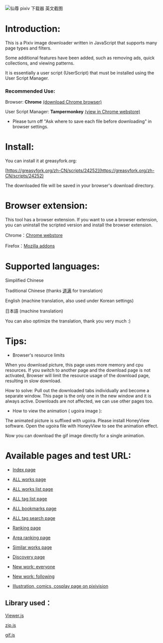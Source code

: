 ![仙尊 pixiv 下载器 英文截图](https://wx4.sinaimg.cn/large/640defebly1fzm7xsh5vdj20kw0iz0v6.jpg)

# Introduction:

This is a Pixiv image downloader written in JavaScript that supports many page types and filters.

Some additional features have been added, such as removing ads, quick collections, and viewing patterns.

It is essentially a user script (UserScript) that must be installed using the User Script Manager.

### Recommended Use:

Browser: **Chrome** [(download Chrome browser)](https://www.google.com/chrome/)

User Script Manager: **Tampermonkey** [(view in Chrome webstore)](https://chrome.google.com/webstore/detail/tampermonkey/dhdgffkkebhmkfjojejmpbldmpobfkfo)

- Please turn off "Ask where to save each file before downloading" in browser settings.

# Install:

You can install it at greasyfork.org:

[https://greasyfork.org/zh-CN/scripts/24252](https://greasyfork.org/zh-CN/scripts/24252)

The downloaded file will be saved in your browser's download directory.

# Browser extension:

This tool has a browser extension. If you want to use a browser extension, you can uninstall the scripted version and install the browser extension.

Chrome：[Chrome webstore](https://chrome.google.com/webstore/detail/hfgoikdmppghehigkckknikdgdcjbfpl)

Firefox：[Mozilla addons](https://addons.mozilla.org/zh-CN/firefox/addon/pixiv-batch-downloader/)

# Supported languages:

Simplified Chinese

Traditional Chinese (thanks [道满](https://zhtw.me/) for translation)

English (machine translation, also used under Korean settings)

日本語 (machine translation)

You can also optimize the translation, thank you very much :)

# Tips:

- Browser's resource limits

When you download picture, this page uses more memory and cpu resources. If you switch to another page and the download page is not activated, Browser will limit the resource usage of the download page, resulting in slow download.

How to solve: Pull out the downloaded tabs individually and become a separate window. This page is the only one in the new window and it is always active. Downloads are not affected, we can use other pages too.

- How to view the animation ( ugoira image ):

The animated picture is suffixed with ugoira. Please install HoneyView software. Open the ugoira file with HoneyView to see the animation effect.

Now you can download the gif image directly for a single animation.

# Available pages and test URL:

- [Index page](https://www.pixiv.net/)

- [ALL works page](https://www.pixiv.net/member_illust.php?mode=medium&illust_id=62751951)

- [ALL works list page](https://www.pixiv.net/member_illust.php?id=544479)

- [ALL tag list page](https://www.pixiv.net/member_illust.php?id=544479&tag=%E6%9D%B1%E6%96%B9)

- [ALL bookmarks page](https://www.pixiv.net/bookmark.php?id=544479)

- [ALL tag search page](https://www.pixiv.net/search.php?s_mode=s_tag&word=saber)

- [Ranking page](https://www.pixiv.net/ranking.php)

- [Area ranking page](https://www.pixiv.net/ranking_area.php?type=state&no=0)

- [Similar works page](https://www.pixiv.net/bookmark_add.php?id=63148723)

- [Discovery page](https://www.pixiv.net/discovery)

- [New work: everyone](https://www.pixiv.net/new_illust.php)

- [New work: following](https://www.pixiv.net/bookmark_new_illust.php)

- [Illustration, comics, cosplay page on pixivision](https://www.pixivision.net/zh/a/3190)

## Library used：

[Viewer.js](https://github.com/fengyuanchen/viewerjs)

[zip.js](https://github.com/gildas-lormeau/zip.js)

[gif.js](https://github.com/jnordberg/gif.js)